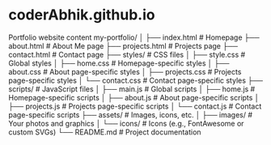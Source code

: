# coderAbhik.github.io
Portfolio website content
my-portfolio/
│
├── index.html              # Homepage
├── about.html              # About Me page
├── projects.html           # Projects page
├── contact.html            # Contact page
├── styles/                 # CSS files
│   ├── style.css           # Global styles
│   ├── home.css            # Homepage-specific styles
│   ├── about.css           # About page-specific styles
│   ├── projects.css        # Projects page-specific styles
│   └── contact.css         # Contact page-specific styles
├── scripts/                # JavaScript files
│   ├── main.js             # Global scripts
│   ├── home.js             # Homepage-specific scripts
│   ├── about.js            # About page-specific scripts
│   ├── projects.js         # Projects page-specific scripts
│   └── contact.js          # Contact page-specific scripts
├── assets/                 # Images, icons, etc.
│   ├── images/             # Your photos and graphics
│   └── icons/              # Icons (e.g., FontAwesome or custom SVGs)
└── README.md               # Project documentation
